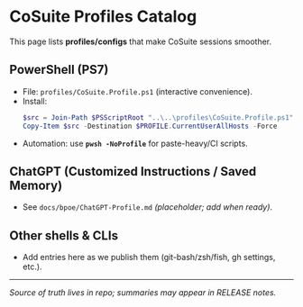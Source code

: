 # CoSuite Profiles Catalog

This page lists **profiles/configs** that make CoSuite sessions smoother.

## PowerShell (PS7)
- File: `profiles/CoSuite.Profile.ps1` (interactive convenience).
- Install:
  ```powershell
  $src = Join-Path $PSScriptRoot "..\..\profiles\CoSuite.Profile.ps1"
  Copy-Item $src -Destination $PROFILE.CurrentUserAllHosts -Force
  ```
- Automation: use **`pwsh -NoProfile`** for paste-heavy/CI scripts.

## ChatGPT (Customized Instructions / Saved Memory)
- See `docs/bpoe/ChatGPT-Profile.md` *(placeholder; add when ready)*.

## Other shells & CLIs
- Add entries here as we publish them (git-bash/zsh/fish, gh settings, etc.).

---
_Source of truth lives in repo; summaries may appear in RELEASE notes._
